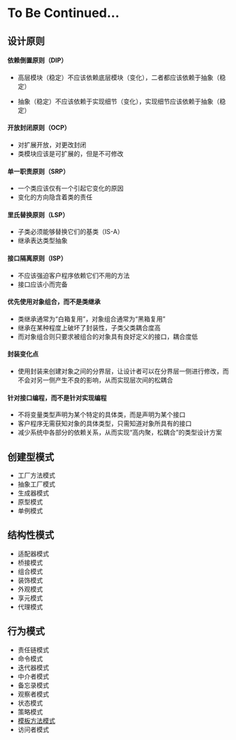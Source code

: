 # To Be Continued...

## 设计原则

#### 依赖倒置原则（DIP）

- 高层模块（稳定）不应该依赖底层模块（变化），二者都应该依赖于抽象（稳定）

- 抽象（稳定）不应该依赖于实现细节（变化），实现细节应该依赖于抽象（稳定）

#### 开放封闭原则（OCP）
- 对扩展开放，对更改封闭
- 类模块应该是可扩展的，但是不可修改

#### 单一职责原则（SRP）
- 一个类应该仅有一个引起它变化的原因
- 变化的方向隐含着类的责任

#### 里氏替换原则（LSP）
- 子类必须能够替换它们的基类（IS-A）
- 继承表达类型抽象

#### 接口隔离原则（ISP）
- 不应该强迫客户程序依赖它们不用的方法
- 接口应该小而完备

#### 优先使用对象组合，而不是类继承
- 类继承通常为“白箱复用”，对象组合通常为“黑箱复用”
- 继承在某种程度上破坏了封装性，子类父类耦合度高
- 而对象组合则只要求被组合的对象具有良好定义的接口，耦合度低

#### 封装变化点
- 使用封装来创建对象之间的分界层，让设计者可以在分界层一侧进行修改，而不会对另一侧产生不良的影响，从而实现层次间的松耦合

#### 针对接口编程，而不是针对实现编程
- 不将变量类型声明为某个特定的具体类，而是声明为某个接口
- 客户程序无需获知对象的具体类型，只需知道对象所具有的接口
- 减少系统中各部分的依赖关系，从而实现“高内聚，松耦合”的类型设计方案 

## 创建型模式

- 工厂方法模式
- 抽象工厂模式
- 生成器模式
- 原型模式
- 单例模式

## 结构性模式

- 适配器模式
- 桥接模式
- 组合模式
- 装饰模式
- 外观模式
- 享元模式
- 代理模式

## 行为模式

- 责任链模式
- 命令模式
- 迭代器模式
- 中介者模式
- 备忘录模式
- 观察者模式
- 状态模式
- 策略模式
- [模板方法模式](行为型/TemplateMethod)
- 访问者模式

